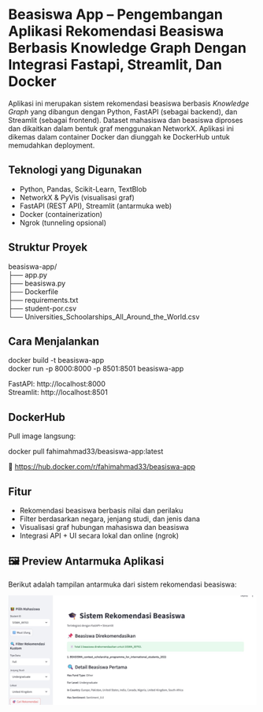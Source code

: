 # Beasiswa App – Pengembangan Aplikasi Rekomendasi Beasiswa Berbasis Knowledge Graph Dengan Integrasi Fastapi, Streamlit, Dan Docker
Aplikasi ini merupakan sistem rekomendasi beasiswa berbasis *Knowledge Graph* yang dibangun dengan Python, FastAPI (sebagai backend), dan Streamlit (sebagai frontend). Dataset mahasiswa dan beasiswa diproses dan dikaitkan dalam bentuk graf menggunakan NetworkX. Aplikasi ini dikemas dalam container Docker dan diunggah ke DockerHub untuk memudahkan deployment.

## Teknologi yang Digunakan
- Python, Pandas, Scikit-Learn, TextBlob
- NetworkX & PyVis (visualisasi graf)
- FastAPI (REST API), Streamlit (antarmuka web)
- Docker (containerization)
- Ngrok (tunneling opsional)

## Struktur Proyek
beasiswa-app/  
  ├── app.py  
  ├── beasiswa.py   
  ├── Dockerfile    
  ├── requirements.txt    
  ├── student-por.csv                          
  └── Universities_Schoolarships_All_Around_the_World.csv 

## Cara Menjalankan
docker build -t beasiswa-app  
docker run -p 8000:8000 -p 8501:8501 beasiswa-app

FastAPI: http://localhost:8000  
Streamlit: http://localhost:8501

## DockerHub 

Pull image langsung:

docker pull fahimahmad33/beasiswa-app:latest

🔗 https://hub.docker.com/r/fahimahmad33/beasiswa-app

## Fitur
- Rekomendasi beasiswa berbasis nilai dan perilaku
- Filter berdasarkan negara, jenjang studi, dan jenis dana
- Visualisasi graf hubungan mahasiswa dan beasiswa
- Integrasi API + UI secara lokal dan online (ngrok)
  
## 🖼️ Preview Antarmuka Aplikasi

Berikut adalah tampilan antarmuka dari sistem rekomendasi beasiswa:

![Preview Aplikasi](bea.jpg)

